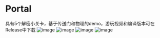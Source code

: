 # Portal
具有5个解密小关卡，基于传送门和物理的demo，游玩视频和编译版本可在Release中下载
![image](https://github.com/lacia-niya/Portal/assets/59786572/58f3f0e4-5865-46a5-addc-14770f328059)
![image](https://github.com/lacia-niya/Portal/assets/59786572/7b42dce0-8892-46e6-8dbb-6d95d85c4cc4)
![image](https://github.com/lacia-niya/Portal/assets/59786572/209e0bc2-b3b1-4f46-abeb-b5259ed8736f)
![image](https://github.com/lacia-niya/Portal/assets/59786572/916ee08e-d33c-4beb-a96f-8185911291a7)

